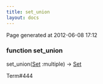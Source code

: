 ```yaml
---
title: set_union
layout: docs
---
```


<div class="bottom_right_note">Page generated at 2012-06-08 17:12</div>
<h3><span class="minor">function</span> set_union</h3>

set_union(<a href="/docs/Set.html">Set</a> :multiple) -> <a href="/docs/Set.html">Set</a>
<p></p>

<p><span class="extra_minor">Term#444</span></p>
